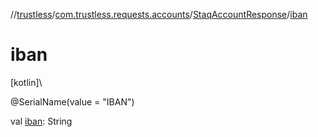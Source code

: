 //[trustless](../../../index.md)/[com.trustless.requests.accounts](../index.md)/[StaqAccountResponse](index.md)/[iban](iban.md)

# iban

[kotlin]\

@SerialName(value = &quot;IBAN&quot;)

val [iban](iban.md): String
